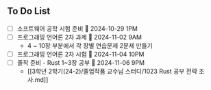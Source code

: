 ## To Do List
- [ ] 소프트웨어 공학 시험 준비 📅 2024-10-29 1PM
- [ ] 프로그래밍 언어론 2차 과제 📅 2024-11-02 9AM
	- 4 ~ 10장 부분에서 각 장별 연습문제 2문제 만들기
- [ ] 프로그래밍 언어론 2차 시험 📅 2024-11-04 10PM
- [ ] 졸작 준비 - Rust 1~3장 공부 📅 2024-11-06 9PM
	- [[3학년 2학기(24-2)/졸업작품 교수님 스터디/1023 Rust 공부 전략 조사.md]]